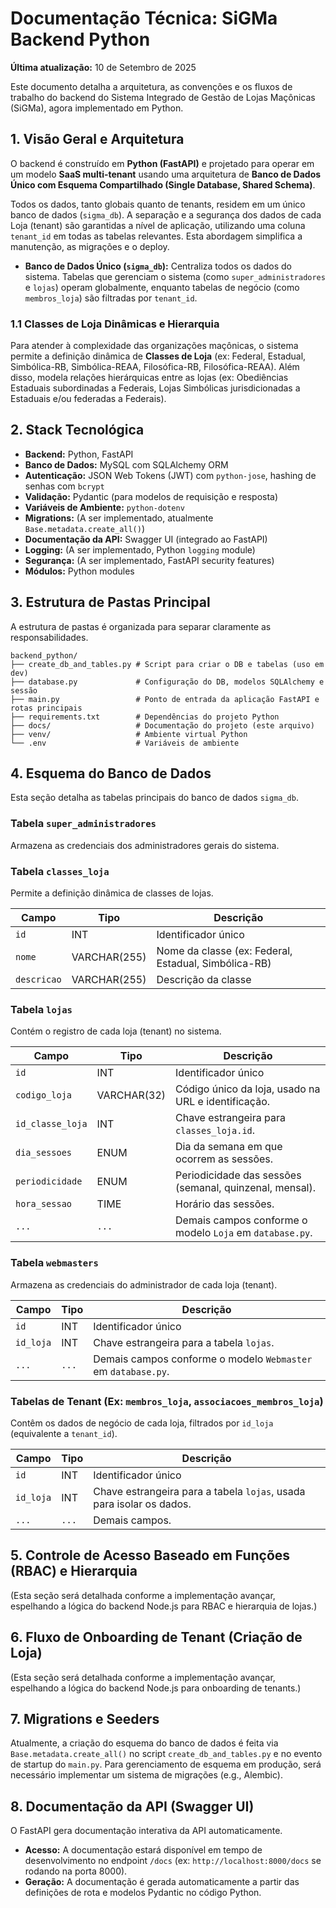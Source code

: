 # Documentação Técnica: SiGMa Backend Python

**Última atualização:** 10 de Setembro de 2025

Este documento detalha a arquitetura, as convenções e os fluxos de trabalho do backend do Sistema Integrado de Gestão de Lojas Maçônicas (SiGMa), agora implementado em Python.

## 1. Visão Geral e Arquitetura

O backend é construído em **Python (FastAPI)** e projetado para operar em um modelo **SaaS multi-tenant** usando uma arquitetura de **Banco de Dados Único com Esquema Compartilhado (Single Database, Shared Schema)**.

Todos os dados, tanto globais quanto de tenants, residem em um único banco de dados (`sigma_db`). A separação e a segurança dos dados de cada Loja (tenant) são garantidas a nível de aplicação, utilizando uma coluna `tenant_id` em todas as tabelas relevantes. Esta abordagem simplifica a manutenção, as migrações e o deploy.

- **Banco de Dados Único (`sigma_db`):** Centraliza todos os dados do sistema. Tabelas que gerenciam o sistema (como `super_administradores` e `lojas`) operam globalmente, enquanto tabelas de negócio (como `membros_loja`) são filtradas por `tenant_id`.

### 1.1 Classes de Loja Dinâmicas e Hierarquia

Para atender à complexidade das organizações maçônicas, o sistema permite a definição dinâmica de **Classes de Loja** (ex: Federal, Estadual, Simbólica-RB, Simbólica-REAA, Filosófica-RB, Filosófica-REAA). Além disso, modela relações hierárquicas entre as lojas (ex: Obediências Estaduais subordinadas a Federais, Lojas Simbólicas jurisdicionadas a Estaduais e/ou federadas a Federais).

## 2. Stack Tecnológica

- **Backend:** Python, FastAPI
- **Banco de Dados:** MySQL com SQLAlchemy ORM
- **Autenticação:** JSON Web Tokens (JWT) com `python-jose`, hashing de senhas com `bcrypt`
- **Validação:** Pydantic (para modelos de requisição e resposta)
- **Variáveis de Ambiente:** `python-dotenv`
- **Migrations:** (A ser implementado, atualmente `Base.metadata.create_all()`)
- **Documentação da API:** Swagger UI (integrado ao FastAPI)
- **Logging:** (A ser implementado, Python `logging` module)
- **Segurança:** (A ser implementado, FastAPI security features)
- **Módulos:** Python modules

## 3. Estrutura de Pastas Principal

A estrutura de pastas é organizada para separar claramente as responsabilidades.

```
backend_python/
├── create_db_and_tables.py # Script para criar o DB e tabelas (uso em dev)
├── database.py             # Configuração do DB, modelos SQLAlchemy e sessão
├── main.py                 # Ponto de entrada da aplicação FastAPI e rotas principais
├── requirements.txt        # Dependências do projeto Python
├── docs/                   # Documentação do projeto (este arquivo)
├── venv/                   # Ambiente virtual Python
└── .env                    # Variáveis de ambiente
```

## 4. Esquema do Banco de Dados

Esta seção detalha as tabelas principais do banco de dados `sigma_db`.

### Tabela `super_administradores`
Armazena as credenciais dos administradores gerais do sistema.

### Tabela `classes_loja`
Permite a definição dinâmica de classes de lojas.

| Campo | Tipo | Descrição |
|---|---|---|
| `id` | INT | Identificador único |
| `nome` | VARCHAR(255) | Nome da classe (ex: Federal, Estadual, Simbólica-RB) |
| `descricao` | VARCHAR(255) | Descrição da classe |

### Tabela `lojas`
Contém o registro de cada loja (tenant) no sistema.

| Campo | Tipo | Descrição |
|---|---|---|
| `id` | INT | Identificador único |
| `codigo_loja` | VARCHAR(32) | Código único da loja, usado na URL e identificação. |
| `id_classe_loja` | INT | Chave estrangeira para `classes_loja.id`. |
| `dia_sessoes`| ENUM | Dia da semana em que ocorrem as sessões. |
| `periodicidade`    | ENUM | Periodicidade das sessões (semanal, quinzenal, mensal). |
| `hora_sessao`   | TIME | Horário das sessões. |
| `...` | `...` | Demais campos conforme o modelo `Loja` em `database.py`. |

### Tabela `webmasters`
Armazena as credenciais do administrador de cada loja (tenant).

| Campo | Tipo | Descrição |
|---|---|---|
| `id` | INT | Identificador único |
| `id_loja` | INT | Chave estrangeira para a tabela `lojas`. |
| `...` | `...` | Demais campos conforme o modelo `Webmaster` em `database.py`. |

### Tabelas de Tenant (Ex: `membros_loja`, `associacoes_membros_loja`)
Contêm os dados de negócio de cada loja, filtrados por `id_loja` (equivalente a `tenant_id`).

| Campo | Tipo | Descrição |
|---|---|---|
| `id` | INT | Identificador único |
| `id_loja` | INT | Chave estrangeira para a tabela `lojas`, usada para isolar os dados. |
| `...` | `...` | Demais campos. |

## 5. Controle de Acesso Baseado em Funções (RBAC) e Hierarquia

(Esta seção será detalhada conforme a implementação avançar, espelhando a lógica do backend Node.js para RBAC e hierarquia de lojas.)

## 6. Fluxo de Onboarding de Tenant (Criação de Loja)

(Esta seção será detalhada conforme a implementação avançar, espelhando a lógica do backend Node.js para onboarding de tenants.)

## 7. Migrations e Seeders

Atualmente, a criação do esquema do banco de dados é feita via `Base.metadata.create_all()` no script `create_db_and_tables.py` e no evento de startup do `main.py`. Para gerenciamento de esquema em produção, será necessário implementar um sistema de migrações (e.g., Alembic).

## 8. Documentação da API (Swagger UI)

O FastAPI gera documentação interativa da API automaticamente.

-   **Acesso:** A documentação estará disponível em tempo de desenvolvimento no endpoint `/docs` (ex: `http://localhost:8000/docs` se rodando na porta 8000).
-   **Geração:** A documentação é gerada automaticamente a partir das definições de rota e modelos Pydantic no código Python.
